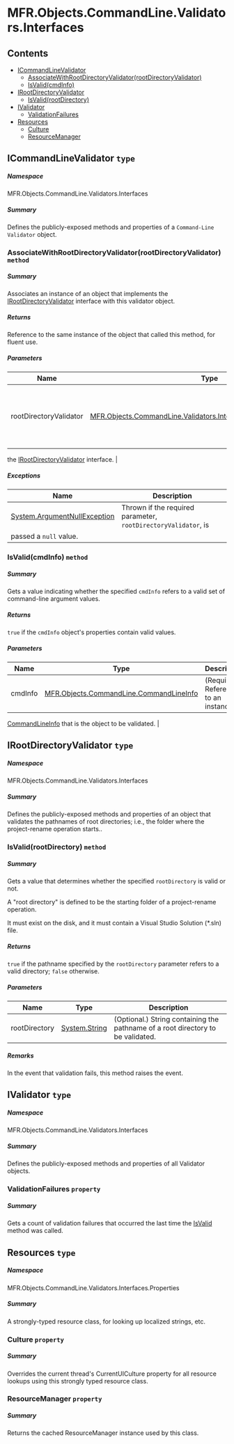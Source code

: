 <a name='assembly'></a>
# MFR.Objects.CommandLine.Validators.Interfaces

## Contents

- [ICommandLineValidator](#T-MFR-Objects-CommandLine-Validators-Interfaces-ICommandLineValidator 'MFR.Objects.CommandLine.Validators.Interfaces.ICommandLineValidator')
  - [AssociateWithRootDirectoryValidator(rootDirectoryValidator)](#M-MFR-Objects-CommandLine-Validators-Interfaces-ICommandLineValidator-AssociateWithRootDirectoryValidator-MFR-Objects-CommandLine-Validators-Interfaces-IRootDirectoryValidator- 'MFR.Objects.CommandLine.Validators.Interfaces.ICommandLineValidator.AssociateWithRootDirectoryValidator(MFR.Objects.CommandLine.Validators.Interfaces.IRootDirectoryValidator)')
  - [IsValid(cmdInfo)](#M-MFR-Objects-CommandLine-Validators-Interfaces-ICommandLineValidator-IsValid-MFR-Objects-CommandLine-CommandLineInfo- 'MFR.Objects.CommandLine.Validators.Interfaces.ICommandLineValidator.IsValid(MFR.Objects.CommandLine.CommandLineInfo)')
- [IRootDirectoryValidator](#T-MFR-Objects-CommandLine-Validators-Interfaces-IRootDirectoryValidator 'MFR.Objects.CommandLine.Validators.Interfaces.IRootDirectoryValidator')
  - [IsValid(rootDirectory)](#M-MFR-Objects-CommandLine-Validators-Interfaces-IRootDirectoryValidator-IsValid-System-String- 'MFR.Objects.CommandLine.Validators.Interfaces.IRootDirectoryValidator.IsValid(System.String)')
- [IValidator](#T-MFR-Objects-CommandLine-Validators-Interfaces-IValidator 'MFR.Objects.CommandLine.Validators.Interfaces.IValidator')
  - [ValidationFailures](#P-MFR-Objects-CommandLine-Validators-Interfaces-IValidator-ValidationFailures 'MFR.Objects.CommandLine.Validators.Interfaces.IValidator.ValidationFailures')
- [Resources](#T-MFR-Objects-CommandLine-Validators-Interfaces-Properties-Resources 'MFR.Objects.CommandLine.Validators.Interfaces.Properties.Resources')
  - [Culture](#P-MFR-Objects-CommandLine-Validators-Interfaces-Properties-Resources-Culture 'MFR.Objects.CommandLine.Validators.Interfaces.Properties.Resources.Culture')
  - [ResourceManager](#P-MFR-Objects-CommandLine-Validators-Interfaces-Properties-Resources-ResourceManager 'MFR.Objects.CommandLine.Validators.Interfaces.Properties.Resources.ResourceManager')

<a name='T-MFR-Objects-CommandLine-Validators-Interfaces-ICommandLineValidator'></a>
## ICommandLineValidator `type`

##### Namespace

MFR.Objects.CommandLine.Validators.Interfaces

##### Summary

Defines the publicly-exposed methods and properties of a
`
            Command-Line Validator
            `
object.

<a name='M-MFR-Objects-CommandLine-Validators-Interfaces-ICommandLineValidator-AssociateWithRootDirectoryValidator-MFR-Objects-CommandLine-Validators-Interfaces-IRootDirectoryValidator-'></a>
### AssociateWithRootDirectoryValidator(rootDirectoryValidator) `method`

##### Summary

Associates an instance of an object that implements the
[IRootDirectoryValidator](#T-MFR-Objects-CommandLine-Validators-Interfaces-IRootDirectoryValidator 'MFR.Objects.CommandLine.Validators.Interfaces.IRootDirectoryValidator')
interface with this validator object.

##### Returns

Reference to the same instance of the object that called this
method, for fluent use.

##### Parameters

| Name | Type | Description |
| ---- | ---- | ----------- |
| rootDirectoryValidator | [MFR.Objects.CommandLine.Validators.Interfaces.IRootDirectoryValidator](#T-MFR-Objects-CommandLine-Validators-Interfaces-IRootDirectoryValidator 'MFR.Objects.CommandLine.Validators.Interfaces.IRootDirectoryValidator') | (Required.) Reference to an instance of an object that implements
the
[IRootDirectoryValidator](#T-MFR-Objects-CommandLine-Validators-Interfaces-IRootDirectoryValidator 'MFR.Objects.CommandLine.Validators.Interfaces.IRootDirectoryValidator')
interface. |

##### Exceptions

| Name | Description |
| ---- | ----------- |
| [System.ArgumentNullException](http://msdn.microsoft.com/query/dev14.query?appId=Dev14IDEF1&l=EN-US&k=k:System.ArgumentNullException 'System.ArgumentNullException') | Thrown if the required parameter, `rootDirectoryValidator`, is
passed a `null` value. |

<a name='M-MFR-Objects-CommandLine-Validators-Interfaces-ICommandLineValidator-IsValid-MFR-Objects-CommandLine-CommandLineInfo-'></a>
### IsValid(cmdInfo) `method`

##### Summary

Gets a value indicating whether the specified
`cmdInfo`
refers to a valid set of command-line argument values.

##### Returns

`true` if the `cmdInfo` object's
properties contain valid values.

##### Parameters

| Name | Type | Description |
| ---- | ---- | ----------- |
| cmdInfo | [MFR.Objects.CommandLine.CommandLineInfo](#T-MFR-Objects-CommandLine-CommandLineInfo 'MFR.Objects.CommandLine.CommandLineInfo') | (Required.) Reference to an instance of
[CommandLineInfo](#T-MFR-Objects-CommandLine-CommandLineInfo 'MFR.Objects.CommandLine.CommandLineInfo')
that is the
object to be validated. |

<a name='T-MFR-Objects-CommandLine-Validators-Interfaces-IRootDirectoryValidator'></a>
## IRootDirectoryValidator `type`

##### Namespace

MFR.Objects.CommandLine.Validators.Interfaces

##### Summary

Defines the publicly-exposed methods and properties of an object that
validates the pathnames of root directories; i.e., the folder where the
project-rename operation starts..

<a name='M-MFR-Objects-CommandLine-Validators-Interfaces-IRootDirectoryValidator-IsValid-System-String-'></a>
### IsValid(rootDirectory) `method`

##### Summary

Gets a value that determines whether the specified
`rootDirectory`
is valid or not.



A "root directory" is defined to be the starting folder of a
project-rename operation.



It must exist on the disk, and it must contain a Visual Studio
Solution (*.sln) file.

##### Returns

`true` if the pathname specified by the
`rootDirectory`
parameter refers to a valid directory;
`false`
otherwise.

##### Parameters

| Name | Type | Description |
| ---- | ---- | ----------- |
| rootDirectory | [System.String](http://msdn.microsoft.com/query/dev14.query?appId=Dev14IDEF1&l=EN-US&k=k:System.String 'System.String') | (Optional.) String containing the pathname of a root directory to be validated. |

##### Remarks

In the event that validation fails, this method raises the
[](#E-MFR-Objects-CommandLine-Validators-Interfaces-IRootDirectoryValidator-RootDirectoryInvalid 'MFR.Objects.CommandLine.Validators.Interfaces.IRootDirectoryValidator.RootDirectoryInvalid')
event.

<a name='T-MFR-Objects-CommandLine-Validators-Interfaces-IValidator'></a>
## IValidator `type`

##### Namespace

MFR.Objects.CommandLine.Validators.Interfaces

##### Summary

Defines the publicly-exposed methods and properties of all Validator objects.

<a name='P-MFR-Objects-CommandLine-Validators-Interfaces-IValidator-ValidationFailures'></a>
### ValidationFailures `property`

##### Summary

Gets a count of validation failures that occurred the last time the
[IsValid](#M-MFR-Objects-CommandLine-Validators-Interfaces-ICommandLineValidator-IsValid 'MFR.Objects.CommandLine.Validators.Interfaces.ICommandLineValidator.IsValid')
method was called.

<a name='T-MFR-Objects-CommandLine-Validators-Interfaces-Properties-Resources'></a>
## Resources `type`

##### Namespace

MFR.Objects.CommandLine.Validators.Interfaces.Properties

##### Summary

A strongly-typed resource class, for looking up localized strings, etc.

<a name='P-MFR-Objects-CommandLine-Validators-Interfaces-Properties-Resources-Culture'></a>
### Culture `property`

##### Summary

Overrides the current thread's CurrentUICulture property for all
  resource lookups using this strongly typed resource class.

<a name='P-MFR-Objects-CommandLine-Validators-Interfaces-Properties-Resources-ResourceManager'></a>
### ResourceManager `property`

##### Summary

Returns the cached ResourceManager instance used by this class.
